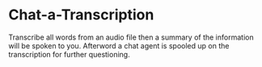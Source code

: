 # Chat-a-Transcription
Transcribe all words from an audio file then a summary of the information will be spoken to you. Afterword a chat agent is spooled up on the transcription for further questioning. 

